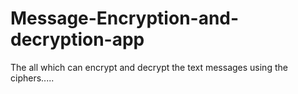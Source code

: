 # Message-Encryption-and-decryption-app
The all which can encrypt and decrypt the text messages using the ciphers.....
